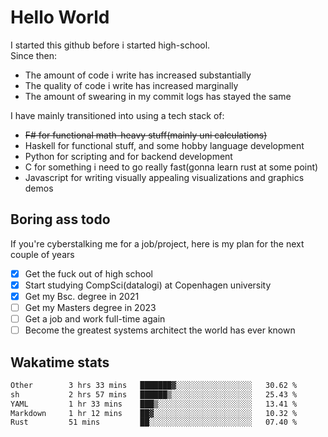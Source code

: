 # Hello World

I started this github before i started high-school.  
Since then:
- The amount of code i write has increased substantially
- The quality of code i write has increased marginally
- The amount of swearing in my commit logs has stayed the same

I have mainly transitioned into using a tech stack of:
- ~~F# for functional math-heavy stuff(mainly uni calculations)~~
- Haskell for functional stuff, and some hobby language development
- Python for scripting and for backend development
- C for something i need to go really fast(gonna learn rust at some point)
- Javascript for writing visually appealing visualizations and graphics demos

## Boring ass todo
If you're cyberstalking me for a job/project, here is my plan for the next couple of years
- [x] Get the fuck out of high school
- [x] Start studying CompSci(datalogi) at Copenhagen university
- [x] Get my Bsc. degree in 2021
- [ ] Get my Masters degree in 2023
- [ ] Get a job and work full-time again
- [ ] Become the greatest systems architect the world has ever known

## Wakatime stats
<!--START_SECTION:waka-->

```txt
Other        3 hrs 33 mins   ███████▓░░░░░░░░░░░░░░░░░   30.62 %
sh           2 hrs 57 mins   ██████▒░░░░░░░░░░░░░░░░░░   25.43 %
YAML         1 hr 33 mins    ███▒░░░░░░░░░░░░░░░░░░░░░   13.41 %
Markdown     1 hr 12 mins    ██▓░░░░░░░░░░░░░░░░░░░░░░   10.32 %
Rust         51 mins         ██░░░░░░░░░░░░░░░░░░░░░░░   07.40 %
```

<!--END_SECTION:waka-->
